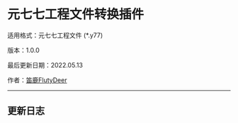 # 元七七工程文件转换插件

适用格式：元七七工程文件 (*.y77)

版本：1.0.0

最后更新日期：2022.05.13

作者：[笛鹿FlutyDeer](https://space.bilibili.com/386270936)

-----

## 更新日志
